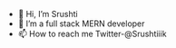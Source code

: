 - 👋 Hi, I’m Srushti
- 👀 I’m a full stack MERN developer
- 📫 How to reach me Twitter-@Srushtiiik

<!---
SrushtiKakade28/SrushtiKakade28 is a ✨ special ✨ repository because its `README.md` (this file) appears on your GitHub profile.
You can click the Preview link to take a look at your changes.
--->
